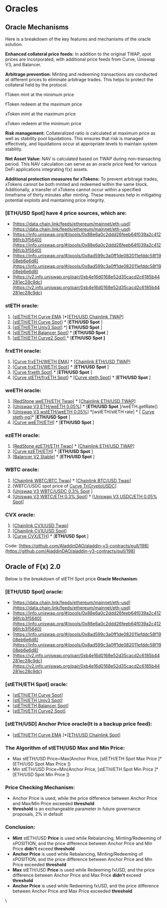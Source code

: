# Oracles

## Oracle Mechanisms

Here is a breakdown of the key features and mechanisms of the oracle solution.

**Enhanced collateral price feeds:** In addition to the original TWAP, spot prices are incorporated, with additional price feeds from Curve, Uniswap V3, and Balancer.

**Arbitrage prevention:** Minting and redeeming transactions are conducted at different prices to eliminate arbitrage trades. This helps to protect the collateral held by the protocol.

fToken mint at the minimum price

fToken redeem at the maximum price

xToken mint at the maximum price

xToken redeem at the minimum price

**Risk management:** Collateralized ratio is calculated at maximum price as well as stability pool liquidations. This ensures that risk is managed effectively, and liquidations occur at appropriate levels to maintain system stability.

**Net Asset Value:** NAV is calculated based on TWAP during non-transacting period. This NAV calculation can serve as an oracle price feed for various DeFi applications integrating f(x) assets.

**Additional protection measures for xTokens:** To prevent arbitrage trades, xTokens cannot be both minted and redeemed within the same block. Additionally, a transfer of xTokens cannot occur within a specified timeframe of thirty minutes after minting. These measures help in mitigating potential exploits and maintaining price integrity.

### **\[ETH/USD Spot]** have 4 price sources, which are: <a href="#eth-usd-spot-have-4-price-sources-which-are" id="eth-usd-spot-have-4-price-sources-which-are"></a>

* [https://data.chain.link/feeds/ethereum/mainnet/eth-usd](https://data.chain.link/feeds/ethereum/mainnet/eth-usd)
* [https://info.uniswap.org/#/pools/0x88e6a0c2ddd26feeb64f039a2c41296fcb3f5640](https://info.uniswap.org/#/pools/0x88e6a0c2ddd26feeb64f039a2c41296fcb3f5640)
* [https://info.uniswap.org/#/pools/0x8ad599c3a0ff1de082011efddc58f1908eb6e6d8](https://info.uniswap.org/#/pools/0x8ad599c3a0ff1de082011efddc58f1908eb6e6d8)
* [https://v2.info.uniswap.org/pair/0xb4e16d0168e52d35cacd2c6185b44281ec28c9dc](https://v2.info.uniswap.org/pair/0xb4e16d0168e52d35cacd2c6185b44281ec28c9dc)

### stETH oracle: <a href="#steth-new-oracle" id="steth-new-oracle"></a>

1. \[[stETH/ETH Curve EMA](https://curve.fi/#/ethereum/pools/factory-v2-303/deposit) ]\*\[[ETH/USD Chainlink TWAP](https://data.chain.link/feeds/ethereum/mainnet/eth-usd)]
2. \[[stETH/ETH Curve Spot](https://curve.fi/#/ethereum/pools/factory-v2-303/deposit)] \* \[**ETH/USD Spot** ]
3. \[[stETH/ETH Univ3 Spot](https://info.uniswap.org/#/pools/0x109830a1aaad605bbf02a9dfa7b0b92ec2fb7daa)] \*\[ **ETH/USD Spot** ]
4. \[[stETH/ETH Balancer Spot](https://app.balancer.fi/#/ethereum/pool/0x93d199263632a4ef4bb438f1feb99e57b4b5f0bd0000000000000000000005c2)] \* \[**ETH/USD Spot** ]
5. \[[stETH/ETH Curve2 Spot\] ](https://curve.fi/#/ethereum/pools/steth/deposit)\* \[**ETH/USD Spot ]**

### frxETH oracle: <a href="#frxeth-new-oracle" id="frxeth-new-oracle"></a>

1. \[[Curve frxETH/WETH EMA](https://curve.fi/#/ethereum/pools/factory-crvusd-15)] \* \[[Chainlink ETH/USD TWAP](https://etherscan.io/address/0x5f4eC3Df9cbd43714FE2740f5E3616155c5b8419)]
2. \[[Curve frxETH/WETH Spot](https://curve.fi/#/ethereum/pools/factory-crvusd-15)] \* \[**ETH/USD Spot** ]
3. \[[Curve frxeth Spot](https://curve.fi/#/ethereum/pools/frxeth)] \* \[**ETH/USD Spot** ]
4. \[[Curve stETH/frxETH Spot](https://curve.fi/#/ethereum/pools/factory-v2-274)] \* \[[Curve steth Spot](https://curve.fi/#/ethereum/pools/steth/deposit)] \* \[**ETH/USD Spot** ]

### weETH oracle: <a href="#weeth-new-oracle" id="weeth-new-oracle"></a>

1. \[[RedStone weETH/ETH Twap](https://etherscan.io/address/0x8751F736E94F6CD167e8C5B97E245680FbD9CC36)] \* \[[Chainlink ETH/USD TWAP](https://etherscan.io/address/0x5f4eC3Df9cbd43714FE2740f5E3616155c5b8419)]
2. \[[Uniswap V3 ETH/weETH 0.05%](https://info.uniswap.org/#/pools/0x7a415b19932c0105c82fdb6b720bb01b0cc2cae3)] \* \[**ETH/USD Spot** ]/weETH.getRate()
3. \[[Uniswap V3 wstETH/weETH 0.05%](https://info.uniswap.org/#/pools/0xf47f04a8605be181e525d6391233cba1f7474182)] \*\[wstETH/stETH rate] \* \[ [Curve steth-ng](https://curve.fi/#/ethereum/pools/factory-v2-303)]\* \[**ETH/USD Spot** ]
4. \[[Curve weETH/ETH](https://curve.fi/#/ethereum/pools/factory-stable-ng-22)] \* \[**ETH/USD Spot** ]

### ezETH oracle: <a href="#ezeth-new-oracle" id="ezeth-new-oracle"></a>

1. \[[RedStone ezETH/ETH Twap](https://etherscan.io/address/0xF4a3e183F59D2599ee3DF213ff78b1B3b1923696)] \* \[[Chainlink ETH/USD TWAP](https://etherscan.io/address/0x5f4eC3Df9cbd43714FE2740f5E3616155c5b8419)]
2. \[[Curve ezETH/ETH](https://curve.fi/#/ethereum/pools/factory-stable-ng-79/deposit)] \* \[**ETH/USD Spot** ]
3. \[[Balancer V2 Stable](https://app.balancer.fi/#/ethereum/pool/0x596192bb6e41802428ac943d2f1476c1af25cc0e000000000000000000000659)] \* \[**ETH/USD Spot** ]

### WBTC oracle: <a href="#wbtc-new-oracle" id="wbtc-new-oracle"></a>

1. \[[Chainlink WBTC/BTC Twap](https://data.chain.link/feeds/ethereum/mainnet/wbtc-btc)] \* \[[Chainlink BTC/USD Twap](https://data.chain.link/feeds/ethereum/mainnet/btc-usd)]
2. \[WBTC/USDC spot price of [Curve TriCryptoUSDC](https://curve.fi/#/ethereum/pools/factory-tricrypto-0)]
3. \[[Uniswap V3 WBTC/USDC 0.3% Spot](https://info.uniswap.org/#/pools/0x99ac8ca7087fa4a2a1fb6357269965a2014abc35) ]
4. \[[Uniswap V3 WBTC/ETH 0.3% Spot](https://info.uniswap.org/#/pools/0xcbcdf9626bc03e24f779434178a73a0b4bad62ed)] \* \[[Uniswap V3 USDC/ETH 0.05% Spot](https://info.uniswap.org/#/pools/0x88e6a0c2ddd26feeb64f039a2c41296fcb3f5640)]

### CVX oracle: <a href="#cvx-oracle" id="cvx-oracle"></a>

1. \[[Chainlink CVX/USD Twap](https://data.chain.link/ethereum/mainnet/crypto-usd/cvx-usd)]
2. \[[Chainlink CVX/USD Spot](https://data.chain.link/ethereum/mainnet/crypto-usd/cvx-usd)]
3. \[[Curve CVX/ETH](https://curve.fi/#/ethereum/pools/cvxeth/deposit)] \* \[**ETH/USD Spot** ]

Code: [https://github.com/AladdinDAO/aladdin-v3-contracts/pull/198](https://github.com/AladdinDAO/aladdin-v3-contracts/pull/198)



## **Oracle of F(x) 2.0**

Below is the breakdown of stETH Spot price **Oracle Mechanism**:

### \[ETH/USD Spot] oracle:

* [https://data.chain.link/feeds/ethereum/mainnet/eth-usd](https://data.chain.link/feeds/ethereum/mainnet/eth-usd)
* [https://info.uniswap.org/#/pools/0x88e6a0c2ddd26feeb64f039a2c41296fcb3f5640](https://info.uniswap.org/#/pools/0x88e6a0c2ddd26feeb64f039a2c41296fcb3f5640)
* [https://info.uniswap.org/#/pools/0x8ad599c3a0ff1de082011efddc58f1908eb6e6d8](https://info.uniswap.org/#/pools/0x8ad599c3a0ff1de082011efddc58f1908eb6e6d8)
* [https://v2.info.uniswap.org/pair/0xb4e16d0168e52d35cacd2c6185b44281ec28c9dc](https://v2.info.uniswap.org/pair/0xb4e16d0168e52d35cacd2c6185b44281ec28c9dc)

### \[stETH/ETH Spot] oracle:

* \[[stETH/ETH Curve Spot](https://curve.fi/#/ethereum/pools/factory-v2-303/deposit)]&#x20;
* \[[stETH/ETH Univ3 Spot](https://info.uniswap.org/#/pools/0x109830a1aaad605bbf02a9dfa7b0b92ec2fb7daa)]&#x20;
* \[[stETH/ETH Balancer Spot](https://app.balancer.fi/#/ethereum/pool/0x93d199263632a4ef4bb438f1feb99e57b4b5f0bd0000000000000000000005c2)]&#x20;
* \[[stETH/ETH Curve2 Spot\]](https://curve.fi/#/ethereum/pools/steth/deposit)&#x20;

### \[stETH/USD] Anchor Price oracle(It is a backup price feed):

* \[[stETH/ETH Curve EMA](https://curve.fi/#/ethereum/pools/factory-v2-303/deposit) ]\*\[[ETH/USD Chainlink Spot](https://data.chain.link/feeds/ethereum/mainnet/eth-usd)]

### The Algorithm of stETH/USD Max and Min Price:

* Max stETH/USD Price=Max(Anchor Price, \[stETH/ETH Spot Max Price ]\* \[ETH/USD Spot Max Price ])
* Min stETH/USD Price=Min(Anchor Price, \[stETH/ETH Spot Min Price ]\* \[ETH/USD Spot Min Price ])

### Price Checking Mechanism:

* Anchor Price is used, while the price difference between Anchor Price and Max/Min Price exceeded **threshold**
* **threshold** is an exchangeable parameter in future governance proposals, 2% in default

### Conclusion:

* **Mint** stETH/USD **Price** is used while Rebalancing, Minting/Redeeming of xPOSITION, and the price difference between Anchor Price and Min Price **didn't** exceed **threshold**
* **Anchor Price** is used while Rebalancing, Minting/Redeeming of xPOSITION, and the price difference between Anchor Price and Min Price exceeded **threshold**
* **Max** stETH/USD **Price** is used while Redeeming fxUSD, and the price difference between Anchor Price and Max Price **didn't** exceed **threshold**
* **Anchor Price** is used while Redeeming fxUSD, and the price difference between Anchor Price and Max Price exceeded **threshold**

\


